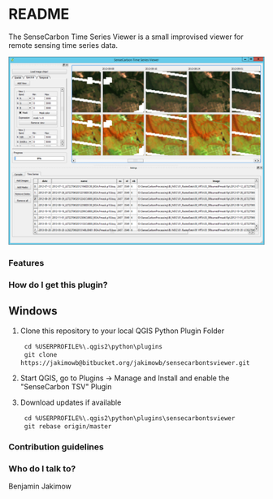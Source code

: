 # README #

The SenseCarbon Time Series Viewer is a small improvised viewer for remote sensing time series data.

![Screenshot](Screenshot.png "Screenshot SenseCarbon Time Series Viewer")


### Features ###


### How do I get this plugin? ###

## Windows ##

1. Clone this repository to your local QGIS Python Plugin Folder

        cd %USERPROFILE%\.qgis2\python\plugins 
        git clone https://jakimowb@bitbucket.org/jakimowb/sensecarbontsviewer.git

2. Start QGIS, go to Plugins -> Manage and Install and enable the "SenseCarbon TSV" Plugin
3. Download updates if available

        cd %USERPROFILE%\.qgis2\python\plugins\sensecarbontsviewer
        git rebase origin/master 


### Contribution guidelines ###


### Who do I talk to? ###

Benjamin Jakimow